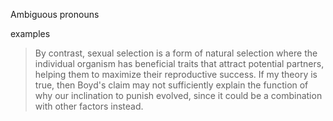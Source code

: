 Ambiguous pronouns

examples

> By contrast, sexual selection  is a form of natural selection where the individual organism has beneficial traits that attract potential partners, helping them to maximize their  reproductive success.
> If my theory is true, then Boyd's claim may not sufficiently explain the function of why our inclination to punish evolved, since it  could be a combination with other factors instead.